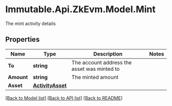 # Immutable.Api.ZkEvm.Model.Mint
The mint activity details

## Properties

Name | Type | Description | Notes
------------ | ------------- | ------------- | -------------
**To** | **string** | The account address the asset was minted to | 
**Amount** | **string** | The minted amount | 
**Asset** | [**ActivityAsset**](ActivityAsset.md) |  | 

[[Back to Model list]](../README.md#documentation-for-models) [[Back to API list]](../README.md#documentation-for-api-endpoints) [[Back to README]](../README.md)

